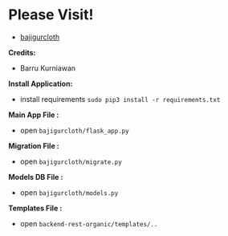 # Please Visit!
* [bajigurcloth](http://bajigurcloth.pythonanywhere.com/)


**Credits:**
* Barru Kurniawan


**Install Application:**
* install requirements `sudo pip3 install -r requirements.txt`


**Main App File     :**
* open `bajigurcloth/flask_app.py`


**Migration File    :**
* open `bajigurcloth/migrate.py`


**Models DB File    :**
* open `bajigurcloth/models.py`


**Templates File    :**
* open `backend-rest-organic/templates/..`